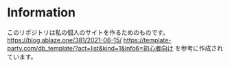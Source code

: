 # Information
このリポジトリは私の個人のサイトを作るためのものです。
https://blog.ablaze.one/381/2021-06-15/
https://template-party.com/db_template/?act=list&kind=1&info6=初心者向け
を参考に作成されています。
